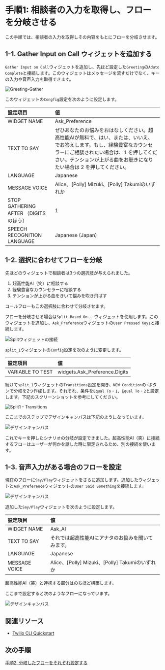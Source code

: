 #  手順1: 相談者の入力を取得し、フローを分岐させる

この手順では、相談者の入力を取得しその内容をもとにフローを分岐させます。

## 1-1. Gather Input on Call ウィジェットを追加する

`Gather Input on Call`ウィジェットを追加し、先ほど設定した`Greeting`の`Aduto Complete`と接続します。このウィジェットはメッセージを流すだけでなく、キーの入力や音声入力を取得できます。

![Greeting-Gather](../assets/02-Gather.png)

このウィジェットの`Congfig`設定を次のように設定します。

|設定項目|値|
|:----|:----|
|WIDGET NAME| Ask_Preference |
|TEXT TO SAY| ぜひあなたのお悩みをおはなしください。超高性能AIが無料で、はい、または、いいえ、でお答えします。もし、経験豊富なカウンセラーにご相談されたい場合は、1 を押してください。テンションが上がる曲をお聴きになりたい場合は 2 を押してください。|
|LANGUAGE|Japanese|
|MESSAGE VOICE| Alice、\[Polly\] Mizuki、\[Polly\] Takumiのいずれか|
|STOP GATHERING AFTER （DIGITSのほう）|1|
|SPEECH RECOGNITION LANGUAGE|Japanese (Japan)|
  

## 1-2. 選択に合わせてフローを分岐

先ほどのウィジェットで相談者は3つの選択肢が与えられました。

1. 超高性能AI（笑）に相談する
2. 経験豊富なカウンセラーに相談する
3. テンションが上がる曲をきいて悩みを吹き飛ばす

コールフローもこの選択肢に合わせて分岐させます。

フローを分岐させる場合は`Split Based On...`ウィジェットを使用します。このウィジェットを追加し、`Ask_Preference`ウィジェットの`User Pressed Keys`と接続します。

![Splitウィジェットの接続](../assets/02-Split.png)

`split_1`ウィジェットの`Config`設定を次のように変更します。

|設定項目|値|
|:----|:----|
|VARIABLE TO TEST| widgets.Ask_Preference.Digits |

続けて`split_1`ウィジェットの`Transitions`設定を開き、`NEW Condition`の`+`ボタンで分岐を2つ作成します。それぞれ、条件を`Equal To` - `1`、`Equal To` - `2`と設定します。下記のスクリーンショットを参考にしてください。

![Split1 - Transitions](../assets/02-Split-Transitions.png)

ここまでのステップでデザインキャンバスは下記のようになっています。

![デザインキャンバス](../assets/02-Split-done.png)

これでキーを押したシナリオの分岐が設定できました。超高性能AI（笑）に接続するフローはユーザーが何かを話した時に限定されるため、別の接続を使います。

## 1-3. 音声入力がある場合のフローを設定

現在のフローに`Say/Play`ウィジェットをさらに追加します。追加したウィジェットと`Ask_Preference`ウィジェットの`User Said Something`を接続します。

![デザインキャンバス](../assets/02-Speech-Recognition.png)

追加した`Say/Play`ウィジェットを次のように設定します。

|設定項目|値|
|:----|:----|
|WIDGET NAME| Ask_AI |
|TEXT TO SAY| それでは超高性能AIにアナタのお悩みを聞いてみます。|
|LANGUAGE|Japanese|
|MESSAGE VOICE| Alice、\[Polly\] Mizuki、\[Polly\] Takumiのいずれか|

超高性能AI（笑）と連携する部分はのちほど構築します。

ここまで設定すると次のようなフローになっています。

![デザインキャンバス](../assets/02-Split-Speech.png)

## 関連リソース

- [Twilio CLI Quickstart](https://www.twilio.com/docs/twilio-cli/quickstart)


## 次の手順
[手順2: 分岐したフローをそれぞれ設定する](02-Setting-Wdigets.md)
